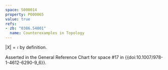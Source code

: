 ```yaml
---
space: S000014
property: P000065
value: true
refs:
- zb: "0386.54001"
  name: Counterexamples in Topology
---
```


$|X| = \mathfrak{c}$ by definition.

Asserted in the General Reference Chart for space #17 in
{{doi:10.1007/978-1-4612-6290-9_6}}.
